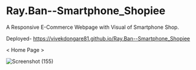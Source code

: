 # Ray.Ban--Smartphone_Shopiee

A Responsive E-Commerce Webpage with Visual of Smartphone Shop.

Deployed- https://vivekdongare81.github.io/Ray.Ban--Smartphone_Shopiee

< Home Page >

![Screenshot (155)](https://user-images.githubusercontent.com/74758376/139577403-c31b0f0d-f043-4d32-ae68-f345d646cf0d.png)

<!-- ![Screenshot (150)](https://user-images.githubusercontent.com/74758376/139577196-719b6284-93b8-4241-be24-82353d9b31c6.png)

![Screenshot (151)](https://user-images.githubusercontent.com/74758376/139577217-2061d108-e15f-4d08-8cea-9b7494659b80.png)

![Screenshot (149)](https://user-images.githubusercontent.com/74758376/139577208-9e4da3bf-0634-4746-a4b6-54527d5f7eee.png)

![Screenshot (152)](https://user-images.githubusercontent.com/74758376/139577240-faf00150-e0cd-483b-9784-4059d9f95c92.png) -->
